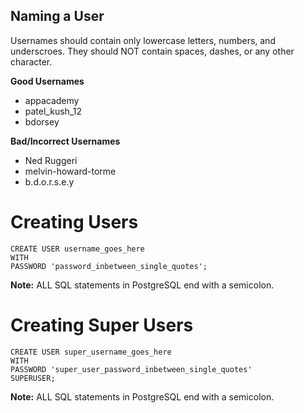 ## Naming a User
Usernames should contain only lowercase letters, numbers, and underscroes. They should NOT contain spaces, dashes, or any other character.

**Good Usernames**
- appacademy
- patel_kush_12
- bdorsey

**Bad/Incorrect Usernames**
- Ned Ruggeri
- melvin-howard-torme
- b.d.o.r.s.e.y

# Creating Users
```
CREATE USER username_goes_here
WITH
PASSWORD 'password_inbetween_single_quotes';
```

**Note:** ALL SQL statements in PostgreSQL end with a semicolon.

# Creating Super Users
```
CREATE USER super_username_goes_here
WITH 
PASSWORD 'super_user_password_inbetween_single_quotes'
SUPERUSER;
```

**Note:** ALL SQL statements in PostgreSQL end with a semicolon.
